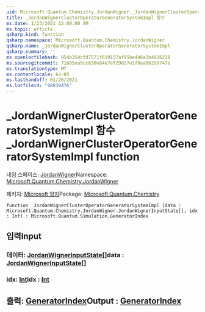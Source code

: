 ```yaml
---
uid: Microsoft.Quantum.Chemistry.JordanWigner._JordanWignerClusterOperatorGeneratorSystemImpl
title: _JordanWignerClusterOperatorGeneratorSystemImpl 함수
ms.date: 1/23/2021 12:00:00 AM
ms.topic: article
qsharp.kind: function
qsharp.namespace: Microsoft.Quantum.Chemistry.JordanWigner
qsharp.name: _JordanWignerClusterOperatorGeneratorSystemImpl
qsharp.summary: ''
ms.openlocfilehash: 954b354cfd7571f619157af95be446a3b4026218
ms.sourcegitcommit: 71605ea9cc630e84e7ef29027e1f0ea06299747e
ms.translationtype: MT
ms.contentlocale: ko-KR
ms.lasthandoff: 01/26/2021
ms.locfileid: "98839476"
---
```

# <a name="_jordanwignerclusteroperatorgeneratorsystemimpl-function"></a><span data-ttu-id="80348-102">_JordanWignerClusterOperatorGeneratorSystemImpl 함수</span><span class="sxs-lookup"><span data-stu-id="80348-102">_JordanWignerClusterOperatorGeneratorSystemImpl function</span></span>

<span data-ttu-id="80348-103">네임 스페이스: [JordanWigner](xref:Microsoft.Quantum.Chemistry.JordanWigner)</span><span class="sxs-lookup"><span data-stu-id="80348-103">Namespace: [Microsoft.Quantum.Chemistry.JordanWigner](xref:Microsoft.Quantum.Chemistry.JordanWigner)</span></span>

<span data-ttu-id="80348-104">패키지: [Microsoft 양자](https://nuget.org/packages/Microsoft.Quantum.Chemistry)</span><span class="sxs-lookup"><span data-stu-id="80348-104">Package: [Microsoft.Quantum.Chemistry](https://nuget.org/packages/Microsoft.Quantum.Chemistry)</span></span>




```qsharp
function _JordanWignerClusterOperatorGeneratorSystemImpl (data : Microsoft.Quantum.Chemistry.JordanWigner.JordanWignerInputState[], idx : Int) : Microsoft.Quantum.Simulation.GeneratorIndex
```


## <a name="input"></a><span data-ttu-id="80348-105">입력</span><span class="sxs-lookup"><span data-stu-id="80348-105">Input</span></span>

### <a name="data--jordanwignerinputstate"></a><span data-ttu-id="80348-106">데이터: [JordanWignerInputState](xref:Microsoft.Quantum.Chemistry.JordanWigner.JordanWignerInputState)[]</span><span class="sxs-lookup"><span data-stu-id="80348-106">data : [JordanWignerInputState](xref:Microsoft.Quantum.Chemistry.JordanWigner.JordanWignerInputState)[]</span></span>




### <a name="idx--int"></a><span data-ttu-id="80348-107">idx: [Int](xref:microsoft.quantum.lang-ref.int)</span><span class="sxs-lookup"><span data-stu-id="80348-107">idx : [Int](xref:microsoft.quantum.lang-ref.int)</span></span>





## <a name="output--generatorindex"></a><span data-ttu-id="80348-108">출력: [GeneratorIndex](xref:Microsoft.Quantum.Simulation.GeneratorIndex)</span><span class="sxs-lookup"><span data-stu-id="80348-108">Output : [GeneratorIndex](xref:Microsoft.Quantum.Simulation.GeneratorIndex)</span></span>

